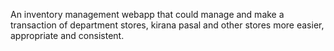 An inventory management webapp that could manage and make a  transaction of department stores, kirana pasal and other stores more easier, appropriate and consistent.
